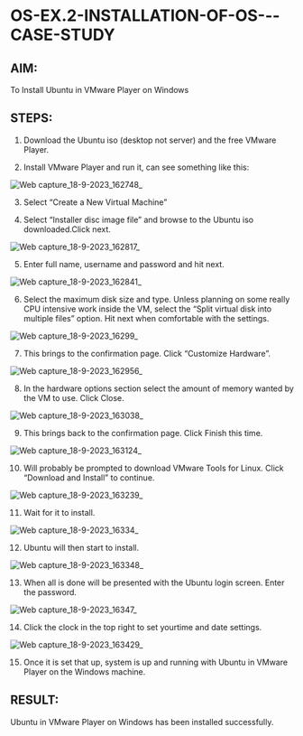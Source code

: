 # OS-EX.2-INSTALLATION-OF-OS---CASE-STUDY

## AIM:
To Install Ubuntu in VMware Player on Windows

## STEPS:
1. Download the Ubuntu iso (desktop not server) and the free VMware Player.
 
2. Install VMware Player and run it, can see something like this:

![Web capture_18-9-2023_162748_](https://github.com/Aishwarya-TM/OS-EX.2-INSTALLATION-OF-OS---CASE-STUDY/assets/127846109/8a827152-84e7-4295-a13f-e9fee4f2c50c)

3. Select “Create a New Virtual Machine”

4. Select “Installer disc image file” and browse to the Ubuntu iso downloaded.Click next.

![Web capture_18-9-2023_162817_](https://github.com/Aishwarya-TM/OS-EX.2-INSTALLATION-OF-OS---CASE-STUDY/assets/127846109/cddf4040-4f64-4c10-9820-3514e433f8a8)

5. Enter full name, username and password and hit next.

![Web capture_18-9-2023_162841_](https://github.com/Aishwarya-TM/OS-EX.2-INSTALLATION-OF-OS---CASE-STUDY/assets/127846109/c12c1789-a469-4502-ac1e-6108f0c2e928)

6. Select the maximum disk size and type. Unless planning on some really CPU intensive work inside the VM, select the “Split virtual disk into multiple files” option. Hit next when comfortable with the settings.

![Web capture_18-9-2023_16299_](https://github.com/Aishwarya-TM/OS-EX.2-INSTALLATION-OF-OS---CASE-STUDY/assets/127846109/a070e063-12a5-4081-a37c-b4d16fe7f036)

7. This brings to the confirmation page. Click “Customize Hardware”.

![Web capture_18-9-2023_162956_](https://github.com/Aishwarya-TM/OS-EX.2-INSTALLATION-OF-OS---CASE-STUDY/assets/127846109/5770986c-7543-4735-9038-78b9a71f2e06)

8. In the hardware options section select the amount of memory wanted by the VM to use. Click Close.

![Web capture_18-9-2023_163038_](https://github.com/Aishwarya-TM/OS-EX.2-INSTALLATION-OF-OS---CASE-STUDY/assets/127846109/fb17c1b9-4529-4dc7-827b-028a22e57123)

9. This brings back to the confirmation page. Click Finish this time.

![Web capture_18-9-2023_163124_](https://github.com/Aishwarya-TM/OS-EX.2-INSTALLATION-OF-OS---CASE-STUDY/assets/127846109/dece9753-ffbf-442c-bee8-f04f671cdf21)

10. Will probably be prompted to download VMware Tools for Linux. Click “Download and Install” to continue.

![Web capture_18-9-2023_163239_](https://github.com/Aishwarya-TM/OS-EX.2-INSTALLATION-OF-OS---CASE-STUDY/assets/127846109/40c17304-471b-4a46-af4a-9501aa288284)

11. Wait for it to install.

![Web capture_18-9-2023_16334_](https://github.com/Aishwarya-TM/OS-EX.2-INSTALLATION-OF-OS---CASE-STUDY/assets/127846109/f9d33598-ad95-40d9-ad2a-9a8bf9c84ebd)

12. Ubuntu will then start to install.

![Web capture_18-9-2023_163348_](https://github.com/Aishwarya-TM/OS-EX.2-INSTALLATION-OF-OS---CASE-STUDY/assets/127846109/2296f6f7-4fd2-4659-ad0f-ec869c74c87d)

13. When all is done will be presented with the Ubuntu login screen. Enter the password.

![Web capture_18-9-2023_16347_](https://github.com/Aishwarya-TM/OS-EX.2-INSTALLATION-OF-OS---CASE-STUDY/assets/127846109/91785c36-03af-49e9-9f3f-f63bf6f0d74c)

14. Click the clock in the top right to set yourtime and date settings.
  
![Web capture_18-9-2023_163429_](https://github.com/Aishwarya-TM/OS-EX.2-INSTALLATION-OF-OS---CASE-STUDY/assets/127846109/cf4f7485-6406-42db-84ef-99662b7382cb)

15. Once it is set that up, system is up and running with Ubuntu in VMware Player on the Windows machine.

## RESULT:
Ubuntu in VMware Player on Windows has been installed successfully.
